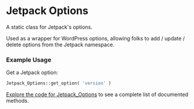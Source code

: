 # Jetpack Options

A static class for Jetpack's options.

Used as a wrapper for WordPress options, allowing folks
to add / update / delete options from the Jetpack namespace.

### Example Usage

Get a Jetpack option:

```php
Jetpack_Options::get_option( 'version' )
```

[Explore the code for Jetpack_Options](legacy/class-jetpack-options.php) to see a complete
list of documented methods. 
